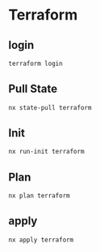 # Terraform

## login

```sh
terraform login
```

## Pull State

```sh
nx state-pull terraform
```

## Init

```sh
nx run-init terraform
```

## Plan

```sh
nx plan terraform
```

## apply

```sh
nx apply terraform
```
